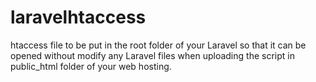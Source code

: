 # laravelhtaccess
htaccess file to be put in the root folder of your Laravel so that it can be opened without modify any Laravel files when uploading the script in public_html folder of your web hosting.

